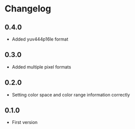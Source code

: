 # Changelog
## 0.4.0
- Added yuv444p16le format
## 0.3.0
- Added multiple pixel formats
## 0.2.0
- Setting color space and color range information correctly
## 0.1.0
- First version
